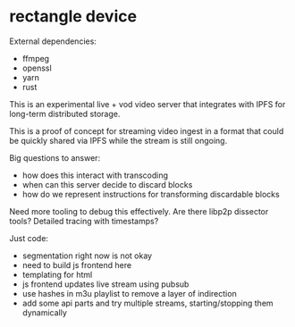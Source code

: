 rectangle device
================

External dependencies:
- ffmpeg
- openssl
- yarn
- rust

This is an experimental live + vod video server that integrates with IPFS for long-term distributed storage.

This is a proof of concept for streaming video ingest in a format that could be quickly shared via IPFS while the stream is still ongoing.

Big questions to answer:
- how does this interact with transcoding
- when can this server decide to discard blocks
- how do we represent instructions for transforming discardable blocks

Need more tooling to debug this effectively. Are there libp2p dissector tools? Detailed tracing with timestamps?

Just code:
- segmentation right now is not okay
- need to build js frontend here
- templating for html
- js frontend updates live stream using pubsub
- use hashes in m3u playlist to remove a layer of indirection
- add some api parts and try multiple streams, starting/stopping them dynamically
